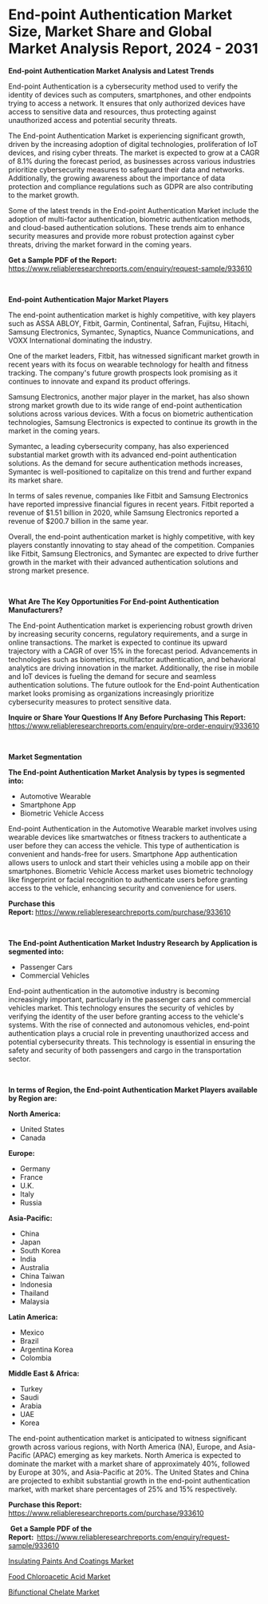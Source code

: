 <p><h1>End-point Authentication Market Size, Market Share and Global Market Analysis Report, 2024 - 2031</h1></p><p><strong>End-point Authentication Market Analysis and Latest Trends</strong></p>
<p><p>End-point Authentication is a cybersecurity method used to verify the identity of devices such as computers, smartphones, and other endpoints trying to access a network. It ensures that only authorized devices have access to sensitive data and resources, thus protecting against unauthorized access and potential security threats.</p><p>The End-point Authentication Market is experiencing significant growth, driven by the increasing adoption of digital technologies, proliferation of IoT devices, and rising cyber threats. The market is expected to grow at a CAGR of 8.1% during the forecast period, as businesses across various industries prioritize cybersecurity measures to safeguard their data and networks. Additionally, the growing awareness about the importance of data protection and compliance regulations such as GDPR are also contributing to the market growth.</p><p>Some of the latest trends in the End-point Authentication Market include the adoption of multi-factor authentication, biometric authentication methods, and cloud-based authentication solutions. These trends aim to enhance security measures and provide more robust protection against cyber threats, driving the market forward in the coming years.</p></p>
<p><strong>Get a Sample PDF of the Report:&nbsp;</strong> <a href="https://www.reliableresearchreports.com/enquiry/request-sample/933610">https://www.reliableresearchreports.com/enquiry/request-sample/933610</a></p>
<p>&nbsp;</p>
<p><strong>End-point Authentication Major Market Players</strong></p>
<p><p>The end-point authentication market is highly competitive, with key players such as ASSA ABLOY, Fitbit, Garmin, Continental, Safran, Fujitsu, Hitachi, Samsung Electronics, Symantec, Synaptics, Nuance Communications, and VOXX International dominating the industry. </p><p>One of the market leaders, Fitbit, has witnessed significant market growth in recent years with its focus on wearable technology for health and fitness tracking. The company's future growth prospects look promising as it continues to innovate and expand its product offerings.</p><p>Samsung Electronics, another major player in the market, has also shown strong market growth due to its wide range of end-point authentication solutions across various devices. With a focus on biometric authentication technologies, Samsung Electronics is expected to continue its growth in the market in the coming years.</p><p>Symantec, a leading cybersecurity company, has also experienced substantial market growth with its advanced end-point authentication solutions. As the demand for secure authentication methods increases, Symantec is well-positioned to capitalize on this trend and further expand its market share.</p><p>In terms of sales revenue, companies like Fitbit and Samsung Electronics have reported impressive financial figures in recent years. Fitbit reported a revenue of $1.51 billion in 2020, while Samsung Electronics reported a revenue of $200.7 billion in the same year.</p><p>Overall, the end-point authentication market is highly competitive, with key players constantly innovating to stay ahead of the competition. Companies like Fitbit, Samsung Electronics, and Symantec are expected to drive further growth in the market with their advanced authentication solutions and strong market presence.</p></p>
<p>&nbsp;</p>
<p><strong>What Are The Key Opportunities For End-point Authentication Manufacturers?</strong></p>
<p><p>The End-point Authentication market is experiencing robust growth driven by increasing security concerns, regulatory requirements, and a surge in online transactions. The market is expected to continue its upward trajectory with a CAGR of over 15% in the forecast period. Advancements in technologies such as biometrics, multifactor authentication, and behavioral analytics are driving innovation in the market. Additionally, the rise in mobile and IoT devices is fueling the demand for secure and seamless authentication solutions. The future outlook for the End-point Authentication market looks promising as organizations increasingly prioritize cybersecurity measures to protect sensitive data.</p></p>
<p><strong>Inquire or Share Your Questions If Any Before Purchasing This Report:</strong> <a href="https://www.reliableresearchreports.com/enquiry/pre-order-enquiry/933610">https://www.reliableresearchreports.com/enquiry/pre-order-enquiry/933610</a></p>
<p>&nbsp;</p>
<p><strong>Market Segmentation</strong></p>
<p><strong>The End-point Authentication Market Analysis by types is segmented into:</strong></p>
<p><ul><li>Automotive Wearable</li><li>Smartphone App</li><li>Biometric Vehicle Access</li></ul></p>
<p><p>End-point Authentication in the Automotive Wearable market involves using wearable devices like smartwatches or fitness trackers to authenticate a user before they can access the vehicle. This type of authentication is convenient and hands-free for users. Smartphone App authentication allows users to unlock and start their vehicles using a mobile app on their smartphones. Biometric Vehicle Access market uses biometric technology like fingerprint or facial recognition to authenticate users before granting access to the vehicle, enhancing security and convenience for users.</p></p>
<p><strong>Purchase this Report:&nbsp;</strong><a href="https://www.reliableresearchreports.com/purchase/933610">https://www.reliableresearchreports.com/purchase/933610</a></p>
<p>&nbsp;</p>
<p><strong>The End-point Authentication Market Industry Research by Application is segmented into:</strong></p>
<p><ul><li>Passenger Cars</li><li>Commercial Vehicles</li></ul></p>
<p><p>End-point authentication in the automotive industry is becoming increasingly important, particularly in the passenger cars and commercial vehicles market. This technology ensures the security of vehicles by verifying the identity of the user before granting access to the vehicle's systems. With the rise of connected and autonomous vehicles, end-point authentication plays a crucial role in preventing unauthorized access and potential cybersecurity threats. This technology is essential in ensuring the safety and security of both passengers and cargo in the transportation sector.</p></p>
<p>&nbsp;</p>
<p><strong>In terms of Region, the End-point Authentication Market Players available by Region are:</strong></p>
<p>
    <p> <strong> North America: </strong>
        <ul>
            <li>United States</li>
            <li>Canada</li>
        </ul>
        </p> 
    <p> <strong> Europe: </strong>
        <ul>
            <li>Germany</li>
            <li>France</li>
            <li>U.K.</li>
            <li>Italy</li>
            <li>Russia</li>
        </ul>
        </p> 
    <p> <strong> Asia-Pacific: </strong>
        <ul>
            <li>China</li>
            <li>Japan</li>
            <li>South Korea</li>
            <li>India</li>
            <li>Australia</li>
            <li>China Taiwan</li>
            <li>Indonesia</li>
            <li>Thailand</li>
            <li>Malaysia</li>
        </ul>
        </p> 
    <p> <strong> Latin America: </strong>
        <ul>
            <li>Mexico</li>
            <li>Brazil</li>
            <li>Argentina Korea</li>
            <li>Colombia</li>
        </ul>
        </p> 
    <p> <strong> Middle East & Africa: </strong>
        <ul>
            <li>Turkey</li>
            <li>Saudi</li>
            <li>Arabia</li>
            <li>UAE</li>
            <li>Korea</li>
        </ul>
    </p>
    </p>
<p><p>The end-point authentication market is anticipated to witness significant growth across various regions, with North America (NA), Europe, and Asia-Pacific (APAC) emerging as key markets. North America is expected to dominate the market with a market share of approximately 40%, followed by Europe at 30%, and Asia-Pacific at 20%. The United States and China are projected to exhibit substantial growth in the end-point authentication market, with market share percentages of 25% and 15% respectively.</p></p>
<p><strong>Purchase this Report: </strong><a href="https://www.reliableresearchreports.com/purchase/933610">https://www.reliableresearchreports.com/purchase/933610</a></p>
<p>&nbsp;<strong>Get a Sample PDF of the Report:&nbsp;&nbsp;</strong><a href="https://www.reliableresearchreports.com/enquiry/request-sample/933610">https://www.reliableresearchreports.com/enquiry/request-sample/933610</a></p>
<p><strong></strong></p>
<p><p><a href="https://view.publitas.com/reportprime-1/global-insulating-paints-and-coatings-market-by-types-applications-and-major-players-with-regional-growth-rate-analysis-and-development-situation-from-2023-to-2030/">Insulating Paints And Coatings Market</a></p><p><a href="https://view.publitas.com/reportprime-1/food-chloroacetic-acid-market-size-reflecting-a-forecast-till-2030-market-by-type-by-application-and-by-geography/">Food Chloroacetic Acid Market</a></p><p><a href="https://view.publitas.com/reportprime-1/bifunctional-chelate-market-size-and-examines-its-market-scope-with-a-primary-focus-on-growth-opportunities-and-forecasted-trends-spanning-from-2023-to-2030/">Bifunctional Chelate Market</a></p></p>